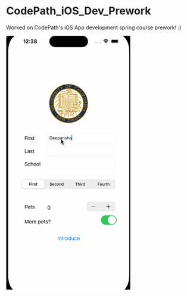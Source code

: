 # CodePath_iOS_Dev_Prework

Worked on CodePath's iOS App development spring course prework! :)

![](Walkthrough.gif)
